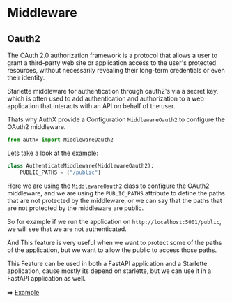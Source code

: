 # Middleware

## Oauth2

The OAuth 2.0 authorization framework is a protocol that allows a user to grant
a third-party web site or application access to the user's protected resources,
without necessarily revealing their long-term credentials or even their
identity.

Starlette middleware for authentication through oauth2's via a secret key, which
is often used to add authentication and authorization to a web application that
interacts with an API on behalf of the user.

Thats why AuthX provide a Configuration `MiddlewareOauth2` to configure the
OAuth2 middleware.

```py
from authx import MiddlewareOauth2
```

Lets take a look at the example:

```py
class AuthenticateMiddleware(MiddlewareOauth2):
    PUBLIC_PATHS = {"/public"}
```

Here we are using the `MiddlewareOauth2` class to configure the OAuth2
middleware, and we are using the `PUBLIC_PATHS` attribute to define the paths
that are not protected by the middleware, or we can say that the paths that are
not protected by the middleware are public.

So for example if we run the application on `http://localhost:5001/public`, we
will see that we are not authenticated.

And This feature is very useful when we want to protect some of the paths of the
application, but we want to allow the public to access those paths.

This Feature can be used in both a FastAPI application and a Starlette
application, cause mostly its depend on starlette, but we can use it in a
FastAPI application as well.

➡️ [Example](example.md)
